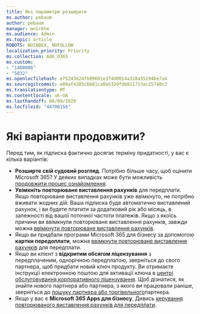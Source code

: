 ```yaml
---
title: Які параметри розширити
ms.author: pebaum
author: pebaum
manager: mnirkhe
ms.audience: Admin
ms.topic: article
ROBOTS: NOINDEX, NOFOLLOW
localization_priority: Priority
ms.collection: Adm_O365
ms.custom:
- "1400006"
- "5832"
ms.openlocfilehash: e75243e24f609601e3f4d0014a318a55294be7a4
ms.sourcegitcommit: e09af4285c6b81ca0a5320fdb811713ac25748c3
ms.translationtype: MT
ms.contentlocale: uk-UA
ms.lasthandoff: 06/09/2020
ms.locfileid: "44708156"
---
```

# <a name="what-are-my-options-to-extend"></a>Які варіанти продовжити?

Перед тим, як підписка фактично досягає терміну придатності, у вас є кілька варіантів:

- **Розширте свій судовий розгляд**.  Потрібно більше часу, щоб оцінити Microsoft 365? У деяких випадках може бути можливість [продовжити процес ознайомлення](https://docs.microsoft.com/microsoft-365/commerce/extend-your-trial?view=o365-worldwide).  
- **Увімкніть повторюване виставлення рахунків** для передплати. Якщо повторюване виставлення рахунків уже ввімкнуто, не потрібно вживати жодних дій. Ваша підписка буде автоматично виставлений рахунок, і ви будете платити за додатковий рік або місяць, в залежності від вашої поточної частоти платежів. Якщо з якоїсь причини ви ввімкнули повторюване виставлення рахунків, завжди можна [ввімкнути повторюване виставлення рахунків](https://docs.microsoft.com/microsoft-365/commerce/subscriptions/renew-your-subscription?view=o365-worldwide).
- Якщо ви придбали програми Microsoft 365 для бізнесу за допомогою **картки передоплати**, можна [ввімкнути повторюване виставлення рахунків](https://docs.microsoft.com/microsoft-365/commerce/subscriptions/renew-your-subscription?view=o365-worldwide) для передплати.
- Якщо ви клієнт з **відкритим обсягом ліцензування** з передплаченим, однорічною передплатою, зверніться до свого партнера, щоб придбати новий ключ продукту. Ви отримаєте інструкції електронною поштою для активації ключа в [центрі обслуговування корпоративного ліцензування](https://go.microsoft.com/fwlink/p/?LinkID=282016). Щоб дізнатися, як знайти нового партнера або партнера, з якого ви працювали раніше, зверніться до [пошуку партнера або торгівельного](https://docs.microsoft.com/microsoft-365/admin/manage/find-your-partner-or-reseller?view=o365-worldwide)партнера.
- Якщо у вас є **Microsoft 365 Apps для бізнесу**, Дивись [керування повторюваного виставлення рахунків для передплати](https://docs.microsoft.com/microsoft-365/commerce/subscriptions/renew-your-subscription?view=o365-worldwide).
